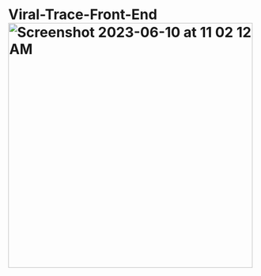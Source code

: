 # Viral-Trace-Front-End<img width="494" alt="Screenshot 2023-06-10 at 11 02 12 AM" src="https://github.com/chriscoram123/Viral-Trace-Front-End/assets/36040531/bdac97fc-61a2-4c95-94cd-115b2c9d2054">
